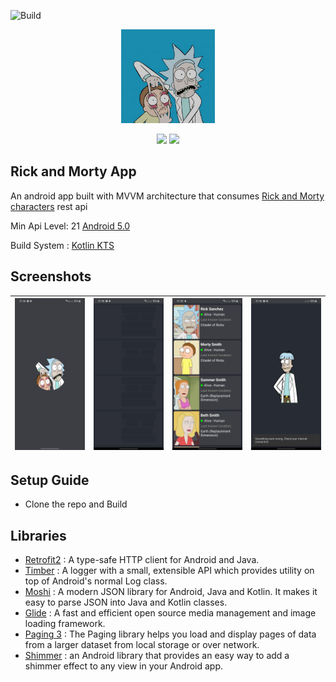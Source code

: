 ![Build](https://github.com/KimAdrian/RickandMorty/actions/workflows/build.yml/badge.svg)
<p align="center">
<img src="images/logo2.png" height=150px width=150px alt ="newsLogo"/>
</p>
<p align="center">
<img  src="https://img.shields.io/badge/-ANDROID-006CBC?logo=android&logoColor=white&style=for-the-badge">
<img  src="https://img.shields.io/badge/-KOTLIN-006CBC?logo=kotlin&logoColor=white&style=for-the-badge">

</p>

## Rick and Morty App


An android app built with MVVM architecture that consumes [Rick and Morty characters](https://rickandmortyapi.com/api/character) rest api

Min Api Level: 21 [Android 5.0](https://developer.android.com/studio/releases/platforms)

Build System : [Kotlin KTS](https://developer.android.com/studio/build/migrate-to-kts)

## Screenshots

| <img src="images/splashscreen.jpg"/> | <img src="images/loading_shimmer.jpg"/> | <img src="images/home.jpg"/> |<img src="images/error.jpg"/>|
|---|---|---|---|

## Setup Guide

- Clone the repo and Build


## Libraries

- [Retrofit2](https://square.github.io/retrofit/) : A type-safe HTTP client for Android and Java.
- [Timber](https://github.com/JakeWharton/timber) : A logger with a small, extensible API which provides utility on top of Android's normal Log class.
- [Moshi](https://github.com/square/moshi) : A modern JSON library for Android, Java and Kotlin. It makes it easy to parse JSON into Java and Kotlin classes.
- [Glide](https://github.com/bumptech/glide) : A fast and efficient open source media management and image loading framework.
- [Paging 3](https://developer.android.com/topic/libraries/architecture/paging/v3-overview) : The Paging library helps you load and display pages of data from a larger dataset from local storage or over network.
- [Shimmer](https://github.com/facebook/shimmer-android) : an Android library that provides an easy way to add a shimmer effect to any view in your Android app.
